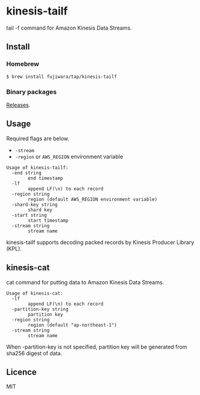# kinesis-tailf

tail -f command for Amazon Kinesis Data Streams.

## Install

### Homebrew

```
$ brew install fujiwara/tap/kinesis-tailf
```

### Binary packages

[Releases](https://github.com/fujiwara/kinesis-tailf/releases).

## Usage

Required flags are below.

- `-stream`
- `-region` or `AWS_REGION` environment variable

```
Usage of kinesis-tailf:
  -end string
    	end timestamp
  -lf
    	append LF(\n) to each record
  -region string
    	region (default AWS_REGION environment variable)
  -shard-key string
    	shard key
  -start string
    	start timestamp
  -stream string
    	stream name
```

kinesis-tailf supports decoding packed records by Kinesis Producer Library (KPL).

## kinesis-cat

cat command for putting data to Amazon Kinesis Data Streams.

```
Usage of kinesis-cat:
  -lf
    	append LF(\n) to each record
  -partition-key string
    	partition key
  -region string
    	region (default "ap-northeast-1")
  -stream string
    	stream name
```

When -partition-key is not specified, partition key will be generated from sha256 digest of data.

## Licence

MIT
